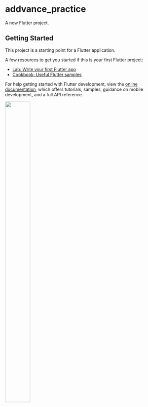 # addvance_practice

A new Flutter project.

## Getting Started

This project is a starting point for a Flutter application.

A few resources to get you started if this is your first Flutter project:

- [Lab: Write your first Flutter app](https://docs.flutter.dev/get-started/codelab)
- [Cookbook: Useful Flutter samples](https://docs.flutter.dev/cookbook)

For help getting started with Flutter development, view the
[online documentation](https://docs.flutter.dev/), which offers tutorials,
samples, guidance on mobile development, and a full API reference.
<p>

<img src="
https://user-images.githubusercontent.com/120082785/235047763-92186140-525f-4407-9148-b61f229e6019.mp4" height="50%" width="40%">
</p>




